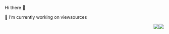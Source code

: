 <div>
  <div class="text" style="clear:both;">
    <p>Hi there 👋</p>
    <p>🔭 I’m currently working on viewsources </p>
  </div>
  <div>
    <a href="https://github.com/anuraghazra/github-readme-stats">
      <img src="https://github-readme-stats.vercel.app/api?username=Yohann0617&count_private=true&show_icons=true" style="float:right;" />
    </a>
    <img src="https://github-readme-stats.vercel.app/api?username=Yohann0617&count_private=true&show_icons=true" style="float:right;" />
  </div>
</div>
<!--
**Yohann0617/Yohann0617** is a ✨ _special_ ✨ repository because its `README.md` (this file) appears on your GitHub profile.

Here are some ideas to get you started:

- 🔭 I’m currently working on ...
- 🌱 I’m currently learning ...
- 👯 I’m looking to collaborate on ...
- 🤔 I’m looking for help with ...
- 💬 Ask me about ...
- 📫 How to reach me: ...
- 😄 Pronouns: ...
- ⚡ Fun fact: ...
-->
